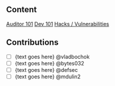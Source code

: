 ## Content

[Auditor 101](./101-auditing/README.md)
[Dev 101](./101-dev/README.md)
[Hacks / Vulnerabilities](./vulnerabilities/README.md)

## Contributions

- [ ] {text goes here} @vladbochok
- [ ] {text goes here} @bytes032
- [ ] {text goes here} @defsec
- [ ] {text goes here} @mdulin2